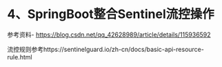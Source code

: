 # 4、SpringBoot整合Sentinel流控操作







参考资料-
https://blog.csdn.net/qq_42628989/article/details/115936592

流控规则参考https://sentinelguard.io/zh-cn/docs/basic-api-resource-rule.html













































































